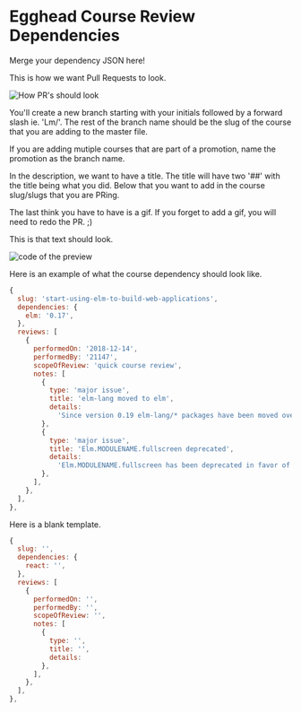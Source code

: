 # Egghead Course Review Dependencies

Merge your dependency JSON here!

This is how we want Pull Requests to look.

![How PR's should look](https://res.cloudinary.com/dg3gyk0gu/image/upload/v1545085962/transcript-images/how-prs-should-look.png)

You'll create a new branch starting with your initials followed by a forward slash ie. 'Lm/'. The rest of the branch name should be the slug of the course that you are adding to the master file. 

If you are adding mutiple courses that are part of a promotion, name the promotion as the branch name. 

In the description, we want to have a title. The title will have two '##' with the title being what you did. Below that you want to add in the course slug/slugs that you are PRing. 

The last think you have to have is a gif. If you forget to add a gif, you will need to redo the PR. ;) 

This is that text should look. 

![code of the preview](https://res.cloudinary.com/dg3gyk0gu/image/upload/v1545085962/transcript-images/code-of-the-preview.png)

Here is an example of what the course dependency should look like.

```js
{
  slug: 'start-using-elm-to-build-web-applications',
  dependencies: {
    elm: '0.17',
  },
  reviews: [
    {
      performedOn: '2018-12-14',
      performedBy: '21147',
      scopeOfReview: 'quick course review',
      notes: [
        {
          type: 'major issue',
          title: 'elm-lang moved to elm',
          details:
            'Since version 0.19 elm-lang/* packages have been moved over to elm/*',
        },
        {
          type: 'major issue',
          title: 'Elm.MODULENAME.fullscreen deprecated',
          details:
            'Elm.MODULENAME.fullscreen has been deprecated in favor of Elm.MODULENAME.init',
        },
      ],
    },
  ],
},
```

Here is a blank template.

```js
{
  slug: '',
  dependencies: {
    react: '',
  },
  reviews: [
    {
      performedOn: '',
      performedBy: '',
      scopeOfReview: '',
      notes: [
        {
          type: '',
          title: '',
          details:
        },
      ],
    },
  ],
},
```